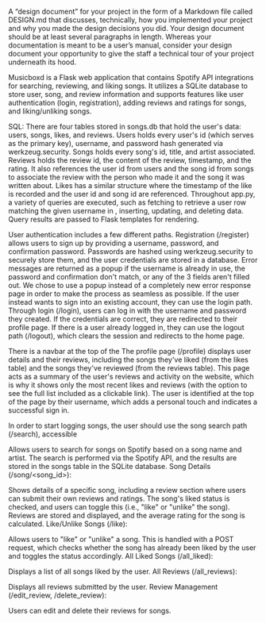 A “design document” for your project in the form of a Markdown file called DESIGN.md that discusses, technically, how you implemented your project and why you made the design decisions you did. Your design document should be at least several paragraphs in length. Whereas your documentation is meant to be a user’s manual, consider your design document your opportunity to give the staff a technical tour of your project underneath its hood.

Musicboxd is a Flask web application that contains Spotify API integrations for searching, reviewing, and liking songs. It utilizes a SQLite database to store user, song, and review information and supports features like user authentication (login, registration), adding reviews and ratings for songs, and liking/unliking songs.

SQL: There are four tables stored in songs.db that hold the user's data: users, songs, likes, and reviews. Users holds every user's id (which serves as the primary key), username, and password hash generated via werkzeug.security. Songs holds every song's id, title, and artist associated. Reviews holds the review id, the content of the review, timestamp, and the rating. It also references the user id from users and the song id from songs to associate the review with the person who made it and the song it was written about. Likes has a similar structure where the timestamp of the like is recorded and the user id and song id are referenced. Throughout app.py, a variety of queries are executed, such as fetching to retrieve a user row matching the given username in
, inserting, updating, and deleting data. Query results are passed to Flask templates for rendering.


User authentication includes a few different paths. Registration (/register) allows users to sign up by providing a username, password, and confirmation password. Passwords are hashed using werkzeug.security to securely store them, and the user credentials are stored in a database. Error messages are returned as a popup if the username is already in use, the password and confirmation don't match, or any of the 3 fields aren't filled out. We chose to use a popup instead of a completely new error response page in order to make the process as seamless as possible. If the user instead wants to sign into an existing account, they can use the login path. Through login (/login), users can log in with the username and password they created. If the credentials are correct, they are redirected to their profile page. If there is a user already logged in, they can use the logout path (/logout), which clears the session and redirects to the home page.

There is a navbar at the top of the The profile page (/profile) displays user details and their reviews, including the songs they've liked (from the likes table) and the songs they've reviewed (from the reviews table). This page acts as a summary of the user's reviews and activity on the website, which is why it shows only the most recent likes and reviews (with the option to see the full list included as a clickable link). The user is identified at the top of the page by their username, which adds a personal touch and indicates a successful sign in.

In order to start logging songs, the user should use the song search path (/search), accessible

Allows users to search for songs on Spotify based on a song name and artist. The search is performed via the Spotify API, and the results are stored in the songs table in the SQLite database.
Song Details (/song/<song_id>):

Shows details of a specific song, including a review section where users can submit their own reviews and ratings.
The song's liked status is checked, and users can toggle this (i.e., "like" or "unlike" the song).
Reviews are stored and displayed, and the average rating for the song is calculated.
Like/Unlike Songs (/like):

Allows users to "like" or "unlike" a song. This is handled with a POST request, which checks whether the song has already been liked by the user and toggles the status accordingly.
All Liked Songs (/all_liked):

Displays a list of all songs liked by the user.
All Reviews (/all_reviews):

Displays all reviews submitted by the user.
Review Management (/edit_review, /delete_review):

Users can edit and delete their reviews for songs.
